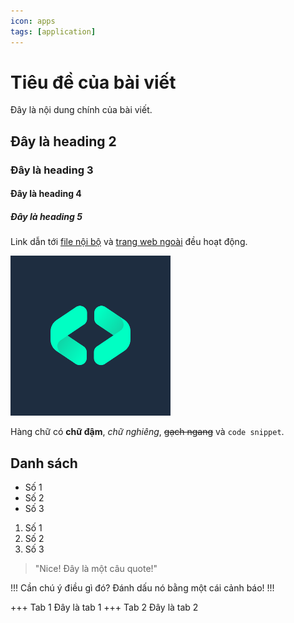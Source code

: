 ```yaml
---
icon: apps
tags: [application]
---
```

# Tiêu đề của bài viết

Đây là nội dung chính của bài viết.

## Đây là heading 2
### Đây là heading 3
#### Đây là heading 4
##### Đây là heading 5

Link dẫn tới [file nội bộ](README.md) và [trang web ngoài](https://example.com) đều hoạt động.

![ChuyentinORZ Favicon](logo.png)

Hàng chữ có **chữ đậm**, _chữ nghiêng_, ~~gạch ngang~~ và `code snippet`.

## Danh sách

- Số 1
- Số 2
- Số 3

1. Số 1
2. Số 2
3. Số 3

> "Nice! Đây là một câu quote!"

!!!
Cần chú ý điều gì đó? Đánh dấu nó bằng một cái cảnh báo!
!!!

+++ Tab 1
Đây là tab 1
+++ Tab 2
Đây là tab 2